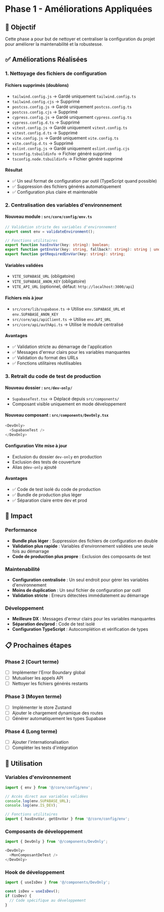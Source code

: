 # Phase 1 - Améliorations Appliquées

## 🎯 Objectif

Cette phase a pour but de nettoyer et centraliser la configuration du projet pour améliorer la maintenabilité et la robustesse.

## ✅ Améliorations Réalisées

### 1. **Nettoyage des fichiers de configuration**

#### Fichiers supprimés (doublons)

- `tailwind.config.js` → Gardé uniquement `tailwind.config.ts`
- `tailwind.config.cjs` → Supprimé
- `postcss.config.js` → Gardé uniquement `postcss.config.ts`
- `postcss.config.cjs` → Supprimé
- `cypress.config.js` → Gardé uniquement `cypress.config.ts`
- `cypress.config.d.ts` → Supprimé
- `vitest.config.js` → Gardé uniquement `vitest.config.ts`
- `vitest.config.d.ts` → Supprimé
- `vite.config.js` → Gardé uniquement `vite.config.ts`
- `vite.config.d.ts` → Supprimé
- `eslint.config.js` → Gardé uniquement `eslint.config.cjs`
- `tsconfig.tsbuildinfo` → Fichier généré supprimé
- `tsconfig.node.tsbuildinfo` → Fichier généré supprimé

#### Résultat

- ✅ Un seul format de configuration par outil (TypeScript quand possible)
- ✅ Suppression des fichiers générés automatiquement
- ✅ Configuration plus claire et maintenable

### 2. **Centralisation des variables d'environnement**

#### Nouveau module : `src/core/config/env.ts`

```typescript
// Validation stricte des variables d'environnement
export const env = validateEnvironment();

// Fonctions utilitaires
export function hasEnvVar(key: string): boolean;
export function getEnvVar(key: string, fallback?: string): string | undefined;
export function getRequiredEnvVar(key: string): string;
```

#### Variables validées

- `VITE_SUPABASE_URL` (obligatoire)
- `VITE_SUPABASE_ANON_KEY` (obligatoire)
- `VITE_API_URL` (optionnel, défaut: `http://localhost:3000/api`)

#### Fichiers mis à jour

- `src/core/lib/supabase.ts` → Utilise `env.SUPABASE_URL` et `env.SUPABASE_ANON_KEY`
- `src/core/api/apiClient.ts` → Utilise `env.API_URL`
- `src/core/api/authApi.ts` → Utilise le module centralisé

#### Avantages

- ✅ Validation stricte au démarrage de l'application
- ✅ Messages d'erreur clairs pour les variables manquantes
- ✅ Validation du format des URLs
- ✅ Fonctions utilitaires réutilisables

### 3. **Retrait du code de test de production**

#### Nouveau dossier : `src/dev-only/`

- `SupabaseTest.tsx` → Déplacé depuis `src/components/`
- Composant visible uniquement en mode développement

#### Nouveau composant : `src/components/DevOnly.tsx`

```typescript
<DevOnly>
  <SupabaseTest />
</DevOnly>
```

#### Configuration Vite mise à jour

- Exclusion du dossier `dev-only` en production
- Exclusion des tests de couverture
- Alias `@dev-only` ajouté

#### Avantages

- ✅ Code de test isolé du code de production
- ✅ Bundle de production plus léger
- ✅ Séparation claire entre dev et prod

## 🚀 Impact

### Performance

- **Bundle plus léger** : Suppression des fichiers de configuration en double
- **Validation plus rapide** : Variables d'environnement validées une seule fois au démarrage
- **Code de production plus propre** : Exclusion des composants de test

### Maintenabilité

- **Configuration centralisée** : Un seul endroit pour gérer les variables d'environnement
- **Moins de duplication** : Un seul fichier de configuration par outil
- **Validation stricte** : Erreurs détectées immédiatement au démarrage

### Développement

- **Meilleure DX** : Messages d'erreur clairs pour les variables manquantes
- **Séparation dev/prod** : Code de test isolé
- **Configuration TypeScript** : Autocomplétion et vérification de types

## 📋 Prochaines étapes

### Phase 2 (Court terme)

- [ ] Implémenter l'Error Boundary global
- [ ] Mutualiser les appels API
- [ ] Nettoyer les fichiers générés restants

### Phase 3 (Moyen terme)

- [ ] Implémenter le store Zustand
- [ ] Ajouter le chargement dynamique des routes
- [ ] Générer automatiquement les types Supabase

### Phase 4 (Long terme)

- [ ] Ajouter l'internationalisation
- [ ] Compléter les tests d'intégration

## 🔧 Utilisation

### Variables d'environnement

```typescript
import { env } from '@/core/config/env';

// Accès direct aux variables validées
console.log(env.SUPABASE_URL);
console.log(env.IS_DEV);

// Fonctions utilitaires
import { hasEnvVar, getEnvVar } from '@/core/config/env';
```

### Composants de développement

```typescript
import { DevOnly } from '@/components/DevOnly';

<DevOnly>
  <MonComposantDeTest />
</DevOnly>
```

### Hook de développement

```typescript
import { useIsDev } from '@/components/DevOnly';

const isDev = useIsDev();
if (isDev) {
  // Code spécifique au développement
}
```
